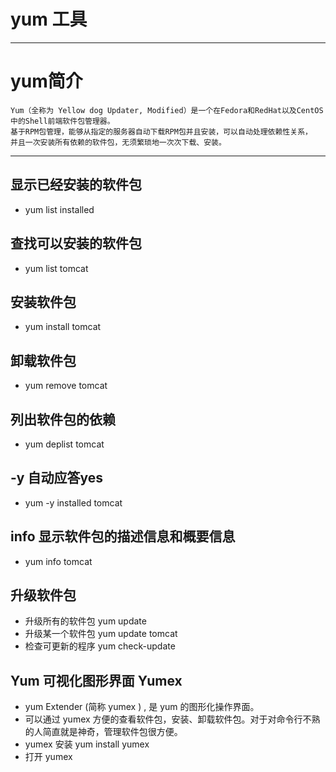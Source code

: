 # yum 工具

***
# yum简介
```
Yum（全称为 Yellow dog Updater, Modified）是一个在Fedora和RedHat以及CentOS中的Shell前端软件包管理器。
基于RPM包管理，能够从指定的服务器自动下载RPM包并且安装，可以自动处理依赖性关系，
并且一次安装所有依赖的软件包，无须繁琐地一次次下载、安装。
```

***
## 显示已经安装的软件包
* yum list installed

## 查找可以安装的软件包
* yum list tomcat

## 安装软件包
* yum install tomcat

## 卸载软件包
* yum remove tomcat

## 列出软件包的依赖
* yum deplist tomcat

## -y 自动应答yes
* yum -y installed tomcat

## info 显示软件包的描述信息和概要信息
* yum info tomcat

## 升级软件包
* 升级所有的软件包 yum update
* 升级某一个软件包 yum update tomcat
* 检查可更新的程序 yum check-update

## Yum 可视化图形界面 Yumex
* yum Extender (简称 yumex ) , 是 yum 的图形化操作界面。
* 可以通过 yumex 方便的查看软件包，安装、卸载软件包。对于对命令行不熟的人简直就是神奇，管理软件包很方便。
* yumex 安装  yum install yumex
* 打开 yumex
